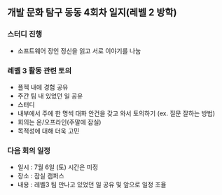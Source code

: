 ## 개발 문화 탐구 동동 4회차 일지(레벨 2 방학)

### 스터디 진행

- 소프트웨어 장인 정신을 읽고 서로 이야기를 나눔

### 레벨 3 활동 관련 토의

- 플젝 내에 경험 공유
- 주간 팀 내 있었던 일 공유
- 스터디
- 내부에서 주에 한 명씩 대화 안건을 갖고 와서 토의하기 (ex. 질문 잘하는 방법)
- 회의는 온/오프라인(주말에 잠실)
- 목적성에 대해 더욱 고민

### 다음 회의 일정

- 일시 : 7월 6일 (토) 시간은 미정
- 장소 : 잠실 캠퍼스
- 내용 : 레벨3 팀 만나고 있었던 일 공유 및 앞으로 일정 조율
